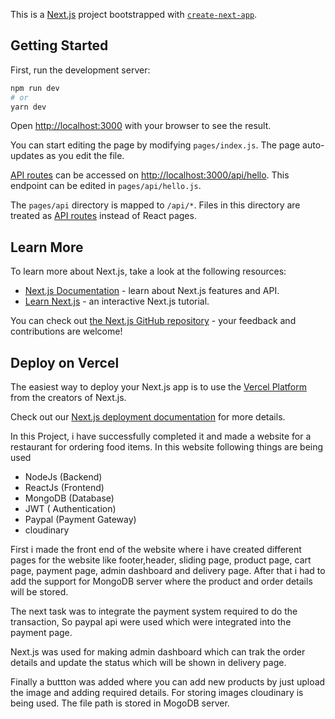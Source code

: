 This is a [Next.js](https://nextjs.org/) project bootstrapped with [`create-next-app`](https://github.com/vercel/next.js/tree/canary/packages/create-next-app).

## Getting Started

First, run the development server:

```bash
npm run dev
# or
yarn dev
```

Open [http://localhost:3000](http://localhost:3000) with your browser to see the result.

You can start editing the page by modifying `pages/index.js`. The page auto-updates as you edit the file.

[API routes](https://nextjs.org/docs/api-routes/introduction) can be accessed on [http://localhost:3000/api/hello](http://localhost:3000/api/hello). This endpoint can be edited in `pages/api/hello.js`.

The `pages/api` directory is mapped to `/api/*`. Files in this directory are treated as [API routes](https://nextjs.org/docs/api-routes/introduction) instead of React pages.

## Learn More

To learn more about Next.js, take a look at the following resources:

- [Next.js Documentation](https://nextjs.org/docs) - learn about Next.js features and API.
- [Learn Next.js](https://nextjs.org/learn) - an interactive Next.js tutorial.

You can check out [the Next.js GitHub repository](https://github.com/vercel/next.js/) - your feedback and contributions are welcome!

## Deploy on Vercel

The easiest way to deploy your Next.js app is to use the [Vercel Platform](https://vercel.com/new?utm_medium=default-template&filter=next.js&utm_source=create-next-app&utm_campaign=create-next-app-readme) from the creators of Next.js.

Check out our [Next.js deployment documentation](https://nextjs.org/docs/deployment) for more details.

In this Project, i have successfully completed it and made a website for a restaurant
for ordering food items.
In this website following things are being used

- NodeJs (Backend)
- ReactJs (Frontend)
- MongoDB (Database)
- JWT ( Authentication)
- Paypal (Payment Gateway)
- cloudinary

First i made the front end of the website where i have created different pages for the website like
footer,header, sliding page, product page, cart page, payment page, admin dashboard and delivery page.
After that i had to add the support for MongoDB server where the product and
order details will be stored.

The next task was to integrate the payment system required to do the transaction, So paypal api were used which were integrated into the payment page.

Next.js was used for making admin dashboard which can trak the order details
and update the status which will be shown in delivery page.

Finally a buttton was added where you can add new products by just upload
the image and adding required details. For storing images cloudinary is being used.
The file path is stored in MogoDB server.
